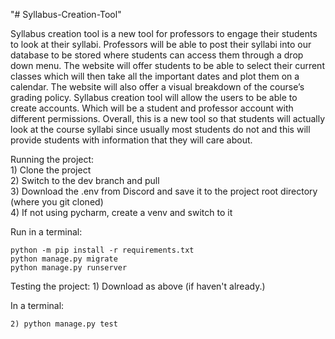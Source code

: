 "# Syllabus-Creation-Tool"

Syllabus creation tool is a new tool for professors to engage their students to look at their syllabi. Professors will be able to post their syllabi into our database to be stored where students can access them through a drop down menu. The website will offer students to be able to select their current classes which will then take all the important dates and plot them on a calendar. The website will also offer a visual breakdown of the course’s grading policy. Syllabus creation tool will allow the users to be able to create accounts. Which will be a student and professor account with different permissions. Overall, this is a new tool so that students will actually look at the course syllabi since usually most students do not and this will provide students with information that they will care about.
  
  
Running the project:  
    1) Clone the project  
    2) Switch to the dev branch and pull  
    3) Download the .env from Discord and save it to the project root directory (where you git cloned)  
    4) If not using pycharm, create a venv and switch to it  
    
  Run in a terminal:  
  
    python -m pip install -r requirements.txt      
    python manage.py migrate  
    python manage.py runserver  
  
Testing the project: 
    1) Download as above (if haven't already.)  
    
   In a terminal:  
   
    2) python manage.py test  
